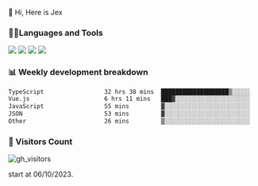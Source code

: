  👋 Hi, Here is Jex

 

### 🧑‍💻Languages and Tools

<code><a href="https://react.dev"><img src="https://api.iconify.design/logos:react.svg" /></a></code>
<code><a href="https://github.com/vuejs/core"><img src="https://api.iconify.design/logos:vue.svg" /></a></code> 
<code><a href="https://github.com/microsoft/TypeScript"><img src="https://api.iconify.design/logos:typescript-icon.svg" /></a></code>
<code><a href="https://threejs.org/"><img src="https://api.iconify.design/logos:threejs.svg" /></a></code>

### 📊 Weekly development breakdown

<!--START_SECTION:waka-->

```txt
TypeScript                 32 hrs 38 mins  ███████████████████▒░░░░░   77.86 %
Vue.js                     6 hrs 11 mins   ███▓░░░░░░░░░░░░░░░░░░░░░   14.76 %
JavaScript                 55 mins         ▓░░░░░░░░░░░░░░░░░░░░░░░░   02.21 %
JSON                       53 mins         ▓░░░░░░░░░░░░░░░░░░░░░░░░   02.11 %
Other                      26 mins         ▒░░░░░░░░░░░░░░░░░░░░░░░░   01.05 %
```

<!--END_SECTION:waka-->


### 👀 Visitors Count

![gh_visitors](https://profile-counter.glitch.me/jexlau/count.svg)

start at 06/10/2023.

